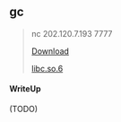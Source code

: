 ## gc

> nc 202.120.7.193 7777
>
> [Download](./gc_b28ccf7d26c24cf6d96c720a7c7179ce)
>
> [libc.so.6](./libc.so.6_b86ec517ee44b2d6c03096e0518c72a1)

#### WriteUp

(TODO)